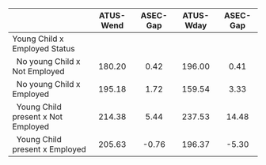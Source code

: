 
|                      |    ATUS-Wend |     ASEC-Gap |    ATUS-Wday |     ASEC-Gap |
| -------------------- | :----------: | :----------: | :----------: | :----------: |
| Young Child x Employed Status |              |              |              |              |
| &nbsp;&nbsp;No young Child x Not Employed |       180.20 |         0.42 |       196.00 |         0.41 |
| &nbsp;&nbsp;No young Child x Employed |       195.18 |         1.72 |       159.54 |         3.33 |
| &nbsp;&nbsp;Young Child present x Not Employed |       214.38 |         5.44 |       237.53 |        14.48 |
| &nbsp;&nbsp;Young Child present x Employed |       205.63 |        -0.76 |       196.37 |        -5.30 |

